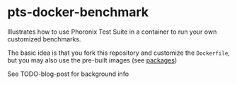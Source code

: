 # pts-docker-benchmark
Illustrates how to use Phoronix Test Suite in a container to run your own customized benchmarks.

The basic idea is that you fork this repository and customize the `Dockerfile`, but you may also use the pre-built
images (see [packages](https://github.com/users/MShekow/packages?repo_name=pts-docker-benchmark))

See TODO-blog-post for background info
